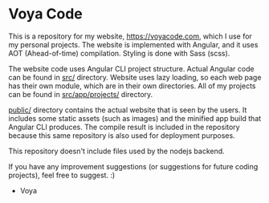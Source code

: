 # Voya Code

This is a repository for my website, https://voyacode.com, which I use for my personal projects. The website is implemented with Angular, and it uses AOT (Ahead-of-time) compilation. Styling is done with Sass (scss).

The website code uses Angular CLI project structure. Actual Angular code can be found in [src/](https://github.com/Voya100/VoyaCode/tree/master/src) directory. Website uses lazy loading, so each web page has their own module, which are in their own directories. All of my projects can be found in [src/app/projects/](https://github.com/Voya100/VoyaCode/tree/master/src/app/projects) directory.

[public/](https://github.com/Voya100/VoyaCode/tree/master/public) directory contains the actual website that is seen by the users. It includes some static assets (such as images) and the minified app build that Angular CLI produces. The compile result is included in the repository because this same repository is also used for deployment purposes.

This repository doesn't include files used by the nodejs backend.

If you have any improvement suggestions (or suggestions for future coding projects), feel free to suggest. :)

- Voya
